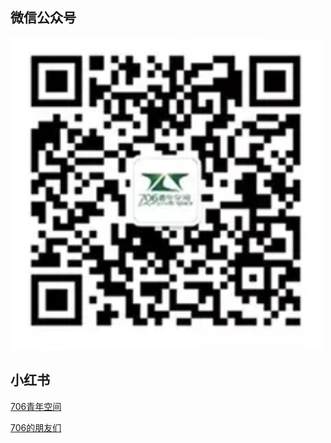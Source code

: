 ## 微信公众号
![微信公众号](../public/assets/wechat.png)

## 小红书
[706青年空间](https://www.xiaohongshu.com/user/profile/661aa5fd0000000003032610?xsec_token=ABgqKG503wpS6W2UkOlfoNyngpBL0ztI0ajyord0xISFI=&xsec_source=pc_feed)


[706的朋友们](https://www.xiaohongshu.com/user/profile/5fd62df00000000001005744?xsec_token=AB-e0JJ9fDRa155mN1mpOkzlSvJJTu3vaO_jKRx8hUcz0=&xsec_source=pc_feed)
